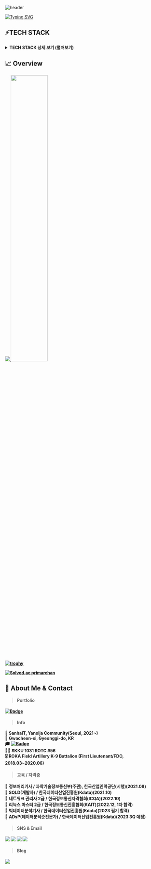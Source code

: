 ![header](https://capsule-render.vercel.app/api?type=waving&color=0:EEFF00,100:a82da8&fontColor=ffffff&height=200&section=header&text=Tae%20Gyun%20An&render&fontSize=70&fontAlign=70&fontAlignY=30&desc=primarchan&descAlign=85&descAlignY=50)

[![Typing SVG](https://readme-typing-svg.herokuapp.com/?color=f0f6fc&lines=2년차+백엔드+주니어+개발자+안태균입니다😃&font=Nanum+Pen+Script&size=30)](https://git.io/typing-svg) 
  
<h2><b>⚡TECH STACK</b></h2>  

<details>
<summary><b>TECH STACK 상세 보기 (펼쳐보기)</b></summary>
<div markdown="1">

> ##### Back-End
<img src="https://img.shields.io/badge/Java-007396?style=plastic&logo=java&logoColor=white"/></a>
<img src="https://img.shields.io/badge/Spring-6DB33F?style=plastic&logo=Spring&logoColor=white"/></a>
<img src="https://img.shields.io/badge/Spring%20Boot-6DB33F?style=plastic&logo=Spring%20Boot&logoColor=white"/></a>
<img src="https://img.shields.io/badge/Hibernate-59666C?style=plastic&logo=Hibernate&logoColor=white"/></a>
<img src="https://img.shields.io/badge/Node.js-339933?style=plastic&logo=Node.js&logoColor=white"/></a>  

> ##### Front-end
<img src="https://img.shields.io/badge/Vue.js-4FC08D?style=plastic&logo=Vue.js&logoColor=white"/></a>
<img src="https://img.shields.io/badge/Nuxt.js-00DC82?style=plastic&logo=Nuxt.js&logoColor=white"/></a>
<img src="https://img.shields.io/badge/React-61DAFB?style=plastic&logo=React&logoColor=white"/></a>
<img src="https://img.shields.io/badge/Webpack-DD6F9?style=plastic&logo=Webpack&logoColor=white"/></a>
<img src="https://img.shields.io/badge/TypeScript-3178C6?style=plastic&logo=TypeScript&logoColor=white"/></a>
<img src="https://img.shields.io/badge/JavaScript-F7DF1E?style=plastic&logo=JavaScript&logoColor=white"/></a>
<img src="https://img.shields.io/badge/HTML5-E34F26?style=plastic&logo=HTML5&logoColor=white"/></a>
<img src="https://img.shields.io/badge/CSS3-1572B6?style=plastic&logo=CSS3&logoColor=white"/></a>
<img src="https://img.shields.io/badge/Markdown-000000?style=plastic&logo=Markdown&logoColor=white"/></a>

> ##### Database
<img src="https://img.shields.io/badge/Oracle-F80000?style=plastic&logo=Oracle&logoColor=white"/></a> 
<img src="https://img.shields.io/badge/PostgreSQL-4169E1?style=plastic&logo=PostgreSQL&logoColor=white"/></a>
<img src="https://img.shields.io/badge/MySQL-4479A1?style=plastic&logo=MySQL&logoColor=white"/></a>
<img src="https://img.shields.io/badge/MariaDB-003545?style=plastic&logo=MariaDB&logoColor=white"/></a>
<img src="https://img.shields.io/badge/Redis-DC382D?style=plastic&logo=Redis&logoColor=white"/></a>  

> ##### Version Control  
<img src="https://img.shields.io/badge/Git-F05032?style=plastic&logo=Git&logoColor=white"/></a>
<img src="https://img.shields.io/badge/GitHub-181717?style=plastic&logo=GitHub&logoColor=white"/></a>
<img src="https://img.shields.io/badge/GitLab-FCA121?style=plastic&logo=GitLab&logoColor=white"/></a>
<img src="https://img.shields.io/badge/Subversion-809CC9?style=plastic&logo=Subversion&logoColor=white"/></a>

> ##### Infra / Server  
<img src="https://img.shields.io/badge/Amazon%20AWS-232F3E?style=plastic&logo=Amazon%20AWS&logoColor=white"/></a>
<img src="https://img.shields.io/badge/Linux-FCC624?style=plastic&logo=Linux&logoColor=white"/></a>
<img src="https://img.shields.io/badge/Apache%20Tomcat-F8DC75?style=plastic&logo=Apache%20Tomcat&logoColor=white"/></a>

> ##### OS
<img src="https://img.shields.io/badge/macOS-000000?style=plastic&logo=macOS&logoColor=white"/></a>
<img src="https://img.shields.io/badge/Windows-0078D6?style=plastic&logo=Windows&logoColor=white"/></a>

> ##### IDE
<img src="https://img.shields.io/badge/IntelliJ%20IDEA-000000?style=plastic&logo=IntelliJ%20IDEA&logoColor=white"/></a>
<img src="https://img.shields.io/badge/Visual%20Studio%20Code-007ACC?style=plastic&logo=Visual%20Studio%20Code&logoColor=white"/></a>
<img src="https://img.shields.io/badge/Eclipse%20IDE-2C2255?style=plastic&logo=Eclipse%20IDE&logoColor=white"/></a>
<img src="https://img.shields.io/badge/Atom-66595C?style=plastic&logo=Atom&logoColor=white"/></a>  

> ##### Collaboration Tools
<img src="https://img.shields.io/badge/Slack-4A154B?style=plastic&logo=Slack&logoColor=white"/></a>
<img src="https://img.shields.io/badge/Jira-0052CC?style=plastic&logo=Jira&logoColor=white"/></a>
<img src="https://img.shields.io/badge/Confluence-172B4D?style=plastic&logo=Confluence&logoColor=white"/></a>
<img src="https://img.shields.io/badge/Atlassian-0052CC?style=plastic&logo=Atlassian&logoColor=white"/></a>
<img src="https://img.shields.io/badge/Swagger-85EA2D?style=plastic&logo=Swagger&logoColor=white"/></a>  

</div>
</details>

<h2><b>📈 Overview<b></h2>  

<!-- ![Tae Gyun An's GitHub stats](https://github-readme-stats.vercel.app/api?username=primarchan&show_icons=true&theme=radical)     -->
  
<!-- [![Top Langs](https://github-readme-stats.vercel.app/api/top-langs/?username=primarchan&layout=compact&theme=dark)](https://github.com/anuraghazra/github-readme-stats)  -->

<a href="s">
  <img src="https://github-readme-stats.vercel.app/api/top-langs/?username=primarchan&layout=compact&theme=radical&hide=html,css,jupyter%20notebook" />
</a>
<a href="s">
  <img src="https://github-readme-stats.vercel.app/api?username=primarchan&theme=radical&show_icons=true" width="49.2%" />
</a>
  
[![trophy](https://github-profile-trophy.vercel.app/?username=primarchan&theme=flat&column=7)](https://github.com/primarchan/)  
  
[![Solved.ac primarchan](http://mazassumnida.wtf/api/generate_badge?boj=primarchan)](https://solved.ac/primarchan)  
  
<!-- [![Tae Gyun An's github activity graph](https://activity-graph.herokuapp.com/graph?username=primarchan&theme=react-dark)](https://github.com/ashutosh00710/github-readme-activity-graph) -->

<h2><b>💬 About Me & Contact</b></h2>  
  
> #### Portfolio  
<a href="https://github.com/primarchan/portfolio">![Badge](https://img.shields.io/badge/Portfolio-2021~2022-skyblue.svg?style(plastic))</a>
  
> #### Info  
🏦 SanhaIT, Yanolja Community(Seoul, 2021~)  
🏡 Gwacheon-si, Gyeonggi-do, KR  
🎓 <a href="https://www.skku.edu/skku/index.do">![Badge](https://img.shields.io/badge/Sungkyunkwan%20Univ.-2014~2018-green.svg?style(plastic))</a>  
👨‍✈️ SKKU 1031 ROTC #56  
🎖 ROKA Field Artillery K-9 Battalion (First Lieutenant/FDO, 2018.03~2020.06)  

> #### 교육 / 자격증  
📌 정보처리기사 / 과학기술정보통신부(주관), 한국산업인력공단(시행)(2021.08)  
📌 SQLD(개발자) / 한국데이터산업진흥원(Kdata)(2021.10)   
📌 네트워크 관리사 2급 / 한국정보통신자격협회(ICQA)(2022.10)  
📌 리눅스 마스터 2급 / 한국정보통신진흥협회(KAIT)(2022.12, 1차 합격)  
📌 빅데이터분석기사 / 한국데이터산업진흥원(Kdata)(2023 필기 합격)  
📌 ADsP(데이터분석준전문가) / 한국데이터산업진흥원(Kdata)(2023 3Q 예정)  
  
> #### SNS & Email
<a href="https://www.instagram.com/dev.primarchan"><img src="https://img.shields.io/badge/Instagram-E4405F?style=plastic&logo=Instagram&logoColor=white"/></a>
<a href="https://www.facebook.com/primarchan"><img src="https://img.shields.io/badge/Facebook-1877F2?style=plastic&logo=Facebook&logoColor=white"/></a>
<img src="https://img.shields.io/badge/Twitter-20C997?style=plastic&logo=Twitter&logoColor=white"/></a>
<img src="https://img.shields.io/badge/Gmail-EA4335?style=plastic&logo=Gmail&logoColor=white"/></a>

> #### Blog
<img src="https://img.shields.io/badge/Velog-1DA1F2?style=plastic&logo=Velog&logoColor=white"/></a>
